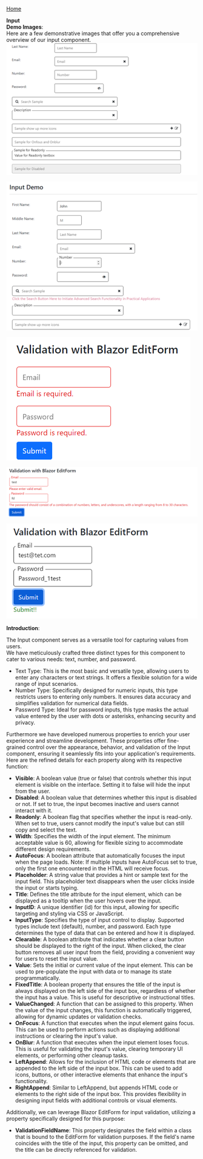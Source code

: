 [Home](https://github.com/FreedomOnes82/MagicPropsBlazorComponents/blob/main/README.md)     

**Input**    
**Demo Images**:  
Here are a few demonstrative images that offer you a comprehensive overview of our input component.    
![Input Sample1](InputSample1.png)    

![Input Sample2](InputSample2.png)    

![Input Validation Sample1](InputValidationSample1.png)    

![Input Validation Sample2](InputValidationSample2.png)    

![Input Validation Sample3](InputValidationSample3.png)

**Introduction**:  

The Input component serves as a versatile tool for capturing values from users.   
We have meticulously crafted three distinct types for this component to cater to various needs: text, number, and password.    
* Text Type: This is the most basic and versatile type, allowing users to enter any characters or text strings. It offers a flexible solution for a wide range of input scenarios.
* Number Type: Specifically designed for numeric inputs, this type restricts users to entering only numbers. It ensures data accuracy and simplifies validation for numerical data fields.
* Password Type: Ideal for password inputs, this type masks the actual value entered by the user with dots or asterisks, enhancing security and privacy.        
  
Furthermore we have developed numerous properties to enrich your user experience and streamline development. These properties offer fine-grained control over the appearance, behavior, and validation of the Input component, ensuring it seamlessly fits into your application's requirements.    
Here are the refined details for each property along with its respective function:   
* **Visible**: A boolean value (true or false) that controls whether this input element is visible on the interface. Setting it to false will hide the input from the user.
* **Disabled**: A boolean value that determines whether this input is disabled or not. If set to true, the input becomes inactive and users cannot interact with it.
* **Readonly**: A boolean flag that specifies whether the input is read-only. When set to true, users cannot modify the input's value but can still copy and select the text.
* **Width**: Specifies the width of the input element. The minimum acceptable value is 60, allowing for flexible sizing to accommodate different design requirements.
* **AutoFocus**: A boolean attribute that automatically focuses the input when the page loads. Note: If multiple inputs have AutoFocus set to true, only the first one encountered in the HTML will receive focus.
* **Placeholder**: A string value that provides a hint or sample text for the input field. This placeholder text disappears when the user clicks inside the input or starts typing.
* **Title**: Defines the title attribute for the input element, which can be displayed as a tooltip when the user hovers over the input.
* **InputID**: A unique identifier (id) for this input, allowing for specific targeting and styling via CSS or JavaScript.
* **InputType**: Specifies the type of input control to display. Supported types include text (default), number, and password. Each type determines the type of data that can be entered and how it is displayed.
* **Clearable**: A boolean attribute that indicates whether a clear button should be displayed to the right of the input. When clicked, the clear button removes all user input from the field, providing a convenient way for users to reset the input value.
* **Value**: Sets the initial or current value of the input element. This can be used to pre-populate the input with data or to manage its state programmatically.
* **FixedTitle**: A boolean property that ensures the title of the input is always displayed on the left side of the input box, regardless of whether the input has a value. This is useful for descriptive or instructional titles.
* **ValueChanged**: A function that can be assigned to this property. When the value of the input changes, this function is automatically triggered, allowing for dynamic updates or validation checks.
* **OnFocus**: A function that executes when the input element gains focus. This can be used to perform actions such as displaying additional instructions or clearing the input's value.
* **OnBlur**: A function that executes when the input element loses focus. This is useful for validating the input's value, clearing temporary UI elements, or performing other cleanup tasks.
* **LeftAppend**: Allows for the inclusion of HTML code or elements that are appended to the left side of the input box. This can be used to add icons, buttons, or other interactive elements that enhance the input's functionality.
* **RightAppend**: Similar to LeftAppend, but appends HTML code or elements to the right side of the input box. This provides flexibility in designing input fields with additional controls or visual elements.  

          
Additionally, we can leverage Blazor EditForm for input validation, utilizing a property specifically designed for this purpose:  
* **ValidationFieldName**: This property designates the field within a class that is bound to the EditForm for validation purposes. If the field's name coincides with the title of the input, this property can be omitted, and the title can be directly referenced for validation.




   
